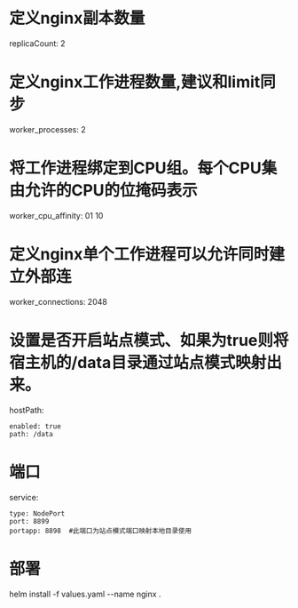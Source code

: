 # 定义nginx副本数量
  replicaCount: 2
# 定义nginx工作进程数量,建议和limit同步
  worker_processes: 2
# 将工作进程绑定到CPU组。每个CPU集由允许的CPU的位掩码表示
  worker_cpu_affinity: 01 10
# 定义nginx单个工作进程可以允许同时建立外部连
  worker_connections: 2048
# 设置是否开启站点模式、如果为true则将宿主机的/data目录通过站点模式映射出来。
  hostPath:
  
    enabled: true
    path: /data
# 端口
  service:  
  
    type: NodePort
    port: 8899
    portapp: 8898  #此端口为站点模式端口映射本地目录使用
# 部署
  helm install -f values.yaml --name nginx .
